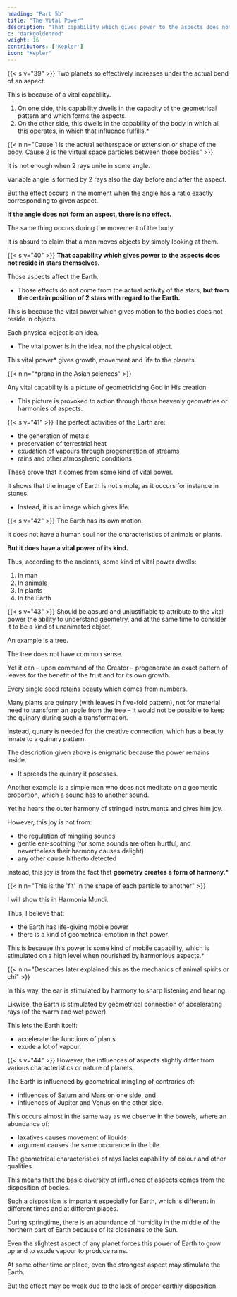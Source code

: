 ```yaml
---
heading: "Part 5b"
title: "The Vital Power"
description: "That capability which gives power to the aspects does not reside in stars themselves."
c: "darkgoldenrod"
weight: 16
contributors: ['Kepler']
icon: "Kepler"
---
```




<!-- The reason why the effect of -->
{{< s v="39" >}}  Two planets so effectively increases under the actual bend of an aspect. 

This is because of a vital capability.

1. On one side, this capability dwells in the capacity of the geometrical pattern and which forms the aspects.
2. On the other side, this dwells in the capability of the body in which all this operates, in which that influence fulfills.*

{{< n n="Cause 1 is the actual aetherspace or extension or shape of the body. Cause 2 is the virtual space particles between those bodies" >}}


It is not enough when 2 rays unite in some angle. 

Variable angle is formed by 2 rays also the day before and after the aspect.

But the effect occurs in the moment when the angle has a ratio exactly corresponding to given aspect. 

**If the angle does not form an aspect, there is no effect.**

The same thing occurs during the movement of the body.

It is absurd to claim that a man moves objects by simply looking at them.

<!-- without necessity to use his body to execute a move. -->


{{< s v="40" >}} **That capability which gives power to the aspects does not reside in stars themselves.** 

Those aspects affect the Earth.
- Those effects do not come from the actual activity of the stars, **but from the certain position of 2 stars with regard to the Earth.**

This is because the vital power which gives motion to the bodies does not reside in objects.

Each physical object is an idea.
- The vital power is in the idea, not the physical object. 

This vital power* gives growth, movement and life to the planets.

{{< n n="*prana in the Asian sciences" >}}

<!-- But it is there where the kind of the object is represented (it is represented in the ideas of the objects) thus this power, which  -->

Any vital capability is a picture of geometricizing God in His creation.
- This picture is provoked to action through those heavenly geometries or harmonies of aspects.


{{< s v="41" >}} The perfect activities of the Earth are:

<!-- To a lazy thinker, this philosophy will seem to be what it is not, unless I generalize a bit the ancient dogmas hitherto prevailing. 

At first, regarding the Earth, no one can deny that its shape as a whole is more evident than
the one which is visible in every clod.  -->
- the generation of metals
- preservation of terrestrial heat
- exudation of vapours through progeneration of streams
- rains and other atmospheric conditions

These prove that it comes from some kind of vital power. 

It shows that the image of Earth is not simple, as it occurs for instance in stones.
- Instead, it is an image which gives life.


{{< s v="42" >}} The Earth has its own motion.

It does not have a human soul nor the characteristics of animals or plants.

**But it does have a vital power of its kind.** 

Thus, according to the ancients, some kind of vital power dwells:

1. In man
2. In animals
3. In plants
4. In the Earth


{{< s v="43" >}}  Should be absurd and unjustifiable to attribute to the vital power the ability to understand geometry, and at the
same time to consider it to be a kind of unanimated object.

An example is a tree. 

The tree does not have common sense. 

Yet it can – upon command of the Creator – progenerate an exact pattern of leaves for the benefit of the fruit and for its own
growth. 

Every single seed retains beauty which comes from numbers. 

Many plants are quinary (with leaves in five-fold pattern), not for material need to transform an apple from the tree – it would not be possible to keep the quinary during such a transformation.

Instead, qunary is needed for the creative connection, which has a beauty innate to a quinary pattern. 

The description given above is enigmatic because the power remains inside.
- It spreads the quinary it posesses.

Another example is a simple man who does not meditate on a geometric proportion, which a sound has to another sound.

Yet he hears the outer harmony of stringed instruments and gives him joy.

 <!-- enters his mind through his ears -->

However, this joy is not from:
- the regulation of mingling sounds
- gentle ear-soothing (for some sounds are often hurtful, and nevertheless their harmony causes delight)
- any other cause hitherto detected

Instead, this joy is from the fact that **geometry creates a form of harmony**.*

{{< n n="This is the 'fit' in the shape of each particle to another" >}}


I will show this in Harmonia Mundi.

Thus, I believe that:
- the Earth has life-giving mobile power
- there is a kind of geometrical emotion in that power

This is because this power is some kind of mobile capability, which is stimulated on a high level when nourished by harmonious aspects.*

{{< n n="Descartes later explained this as the mechanics of animal spirits or chi" >}}


In this way, the ear is stimulated by harmony to sharp listening and hearing.

Likwise, the Earth is stimulated by geometrical connection of accelerating rays (of the warm and wet power).

This lets the Earth itself:
- accelerate the functions of plants
- exude a lot of vapour.


{{< s v="44" >}} However, the influences of aspects slightly differ from various characteristics or nature of planets.

The Earth is influenced by geometrical mingling of contraries of:
- influences of Saturn and Mars on one side, and
- influences of Jupiter and Venus on the other side.

This occurs almost in the same way as we observe in the bowels, where an abundance of:
- laxatives causes movement of liquids
- argument causes the same occurence in the bile.


The geometrical characteristics of rays lacks capability of colour and other qualities.

This means that the basic diversity of influence of aspects comes from the disposition of bodies. 

Such a disposition is important especially for Earth, which is different in different times and at different places. 

During springtime, there is an abundance of humidity in the middle of the northern part of Earth because of its closeness to the Sun.

Even the slightest aspect of any planet forces this power of Earth to grow up and to exude vapour to produce rains.

At some other time or place, even the strongest aspect may stimulate the Earth.

But the effect may be weak due to the lack of proper earthly disposition.



<!-- date
01/01/1602
01/11/1602
01/21/1602
01/30/1602
02/05/1602
03/01/1602
03/09/1602
03/12/1602
03/19/1602
04/14/1602
05/11/1602
05/11/1602
05/18/1602
05/30/1602
06/07/1602
06/23/1602
07/09/1602
07/19/1602
09/14/1602
09/20/1602
11/15/1602
11/28/1602
12/18/1602
12/23/1602
CET
23:39:35
15:11:47
19:43:06
17:45:20
14:31:56
02:00:00
09:40:22
09:32:45
02:08:49
12:58:38
09:16:58
13:16:40
06:58:39
00:55:18
23:58:32
14:20:47
01:52:46
17:06:35
10:25:21
06:37:05
01:17:42
01:00:10
13:18:11
06:56:41
planet
Saturn
Jupiter
Jupiter
Saturn
Jupiter
Jupiter
Saturn
Jupiter
Jupiter
Jupiter
Jupiter
Saturn
Jupiter
Jupiter
Saturn
Jupiter
Jupiter
Jupiter
Jupiter
Saturn
Jupiter
Jupiter
Jupiter
Saturn
sign
SCO 19
LIB 21
LIB 21
SCO 21
LIB 22
LIB 21
SCO 22
LIB 20
LIB 19
LIB 16
LIB 13
SCO 18
LIB 12
LIB 12
SCO 16
LIB 12
LIB 13
LIB 14
LIB 23
SCO 18
SCO 06
SCO 09
SCO 13
SCO 28
aspect
-sextile
+sextile
+quintile
-sextile
+square
+trine
-quintile
+trioctile
+biquintile
opposition
-biquintile
-quintile
-trioctile
-trine
-sextile
-square
-quintile
-sextile
conjunction
conjunction
+sextile
+quintile
+square
+sextile
planet
Mars
Venus
Venus
Mars
Venus
Venus
Mars
Venus
Venus
Venus
Venus
Mars
Venus
Venus
Mars
Venus
Venus
Venus
Venus
Mars
Venus
Venus
Venus
Mars
sign
VIR 19
SAG 21
CAP 03
VIR 21
CAP 22
AQU 21
VIR 10
PIS 05
PIS 13
ARI 16
TAU 19
VIR 06
TAU 27
GEM 12
VIR 16
CAN 12
LEO 01
LEO 14
LIB 23
SCO 18
CAP 06
CAP 21
AQU 13
CAP 28 -->

